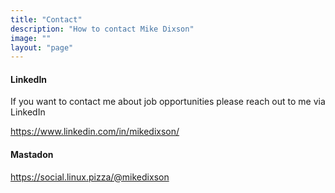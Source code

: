 ```yaml
---
title: "Contact"
description: "How to contact Mike Dixson"
image: ""
layout: "page"
---
```

#### LinkedIn
If you want to contact me about job opportunities please reach out to me via LinkedIn

https://www.linkedin.com/in/mikedixson/

#### Mastadon
https://social.linux.pizza/@mikedixson